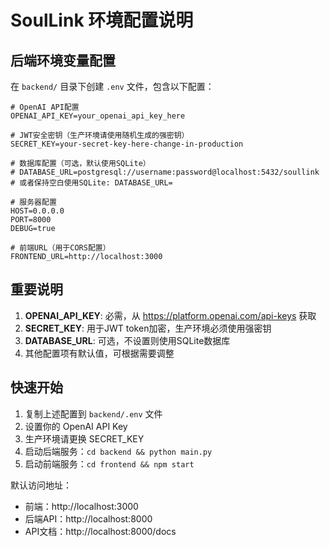 # SoulLink 环境配置说明

## 后端环境变量配置

在 `backend/` 目录下创建 `.env` 文件，包含以下配置：

```env
# OpenAI API配置
OPENAI_API_KEY=your_openai_api_key_here

# JWT安全密钥（生产环境请使用随机生成的强密钥）
SECRET_KEY=your-secret-key-here-change-in-production

# 数据库配置（可选，默认使用SQLite）
# DATABASE_URL=postgresql://username:password@localhost:5432/soullink
# 或者保持空白使用SQLite: DATABASE_URL=

# 服务器配置
HOST=0.0.0.0
PORT=8000
DEBUG=true

# 前端URL（用于CORS配置）
FRONTEND_URL=http://localhost:3000
```

## 重要说明

1. **OPENAI_API_KEY**: 必需，从 https://platform.openai.com/api-keys 获取
2. **SECRET_KEY**: 用于JWT token加密，生产环境必须使用强密钥
3. **DATABASE_URL**: 可选，不设置则使用SQLite数据库
4. 其他配置项有默认值，可根据需要调整

## 快速开始

1. 复制上述配置到 `backend/.env` 文件
2. 设置你的 OpenAI API Key
3. 生产环境请更换 SECRET_KEY
4. 启动后端服务：`cd backend && python main.py`
5. 启动前端服务：`cd frontend && npm start`

默认访问地址：
- 前端：http://localhost:3000
- 后端API：http://localhost:8000
- API文档：http://localhost:8000/docs 